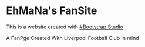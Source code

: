 # EhMaNa's FanSite 
This is a website created with [#Bootstrap Studio](https://bootstrapstudio.io)

A FanPge Created With Liverpool Football Club in mind